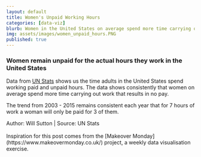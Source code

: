 ```yaml
---
layout: default
title: Women's Unpaid Working Hours
categories: [data-viz]
blurb: Women in the United States on average spend more time carrying out work that results in no pay.
img: assets/images/women_unpaid_hours.PNG
published: true
---
```

### Women remain unpaid for the actual hours they work in the United States

Data from [UN Stats](https://unstats.un.org/unsd/gender/timeuse/index.html) shows us the time adults in the United States spend working paid and unpaid hours. The data shows consistently that women on average spend more time carrying out work that results in no pay.

The trend from 2003 - 2015 remains consistent each year that for 7 hours of work a woman will only be paid for 3 of them.

<html lang="en">
    <head>
    </head>
    <body>
        <div id="wrapper"></div>
        <div id ="legend" style="text-align: center"></div>
		<div id ="source" style ="font-size:14px;">Author: Will Sutton | Source: UN Stats</div>
        <script src="/assets/d3/makeover_monday_2020w14/d3.v5.js"></script>
        <script src="/assets/d3/makeover_monday_2020w14/mom_2020w14_men.js"></script>
        <script src="/assets/d3/makeover_monday_2020w14/mom_2020w14_women.js"></script>
        <script src="/assets/d3/makeover_monday_2020w14/mom_2020w14_legend.js"></script>
    </body>
</html>
<br>
Inspiration for this post comes from the [Makeover Monday](https://www.makeovermonday.co.uk/) project, a weekly data visualisation exercise.

